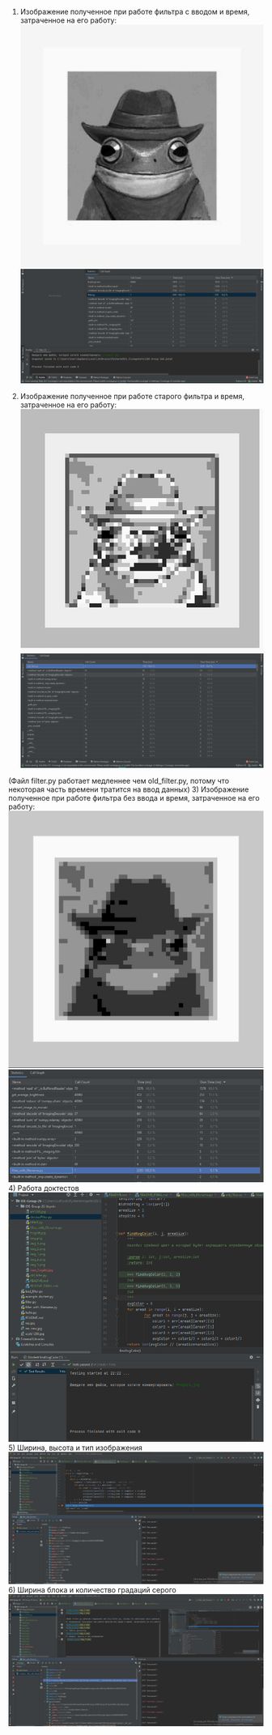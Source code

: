 1) Изображение полученное при работе фильтра с вводом и время, затраченное на его работу:
![img_2.png](img_2.png)
![img.png](img.png)

2) Изображение полученное при работе старого фильтра и время, затраченное на его работу:
![img_3.png](img_3.png)
![img_1.png](img_1.png)

(Файл filter.py работает медленнее чем old_filter.py, потому что некоторая часть времени тратится на ввод данных)
3) Изображение полученное при работе фильтра без ввода и время, затраченное на его работу:
![img_4.png](img_4.png)
![img_5.png](img_5.png)
4) Работа доктестов
![img_6.png](img_6.png)
5) Ширина, высота и тип изображения
![img_7.png](img_7.png)
6) Ширина блока и количество градаций серого
![img_8.png](img_8.png)
